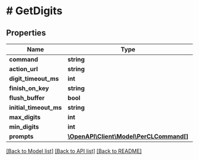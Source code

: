 # # GetDigits

## Properties

Name | Type | Description | Notes
------------ | ------------- | ------------- | -------------
**command** | **string** |  | [optional] 
**action_url** | **string** |  | [optional] 
**digit_timeout_ms** | **int** |  | [optional] 
**finish_on_key** | **string** |  | [optional] 
**flush_buffer** | **bool** |  | [optional] 
**initial_timeout_ms** | **string** |  | [optional] 
**max_digits** | **int** |  | [optional] 
**min_digits** | **int** |  | [optional] 
**prompts** | [**\OpenAPI\Client\Model\PerCLCommand[]**](PerCLCommand.md) |  | [optional] 

[[Back to Model list]](../../README.md#documentation-for-models) [[Back to API list]](../../README.md#documentation-for-api-endpoints) [[Back to README]](../../README.md)


